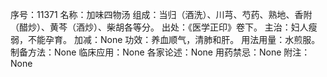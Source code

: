 序号：11371
名称：加味四物汤
组成：当归（酒洗）、川芎、芍药、熟地、香附（醋炒）、黄芩（酒炒）、柴胡各等分。
出处：《医学正印》卷下。
主治：妇人瘦弱，不能孕育。
加减：None
功效：养血顺气，清肺和肝。
用法用量：水煎服。
制备方法：None
临床应用：None
各家论述：None
用药禁忌：None
附注：None
